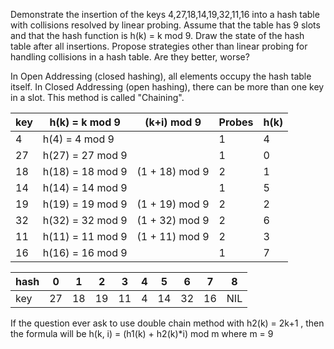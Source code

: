 Demonstrate the insertion of the keys 4,27,18,14,19,32,11,16 into a hash table with
collisions resolved by linear probing. Assume that the table has 9 slots and that the hash
function is h(k) = k mod 9. Draw the state of the hash table after all insertions.
Propose strategies other than linear probing for handling collisions in a hash table. Are
they better, worse? 


In Open Addressing (closed hashing), all elements occupy the hash table itself. 
In Closed Addressing (open hashing), there can be more than one key in a slot. This method is called "Chaining".


| key | h(k) = k mod 9   | (k+i) mod 9    | Probes | h(k) |
| --- | ---------------- | -------------  | ----- | ---- |
| 4   | h(4) = 4 mod 9   |                |  1 | 4 |
| 27  | h(27) = 27 mod 9 |                |  1 | 0 |
| 18  | h(18) = 18 mod 9 | (1 + 18) mod 9 |  2 | 1 |
| 14  | h(14) = 14 mod 9 |                |  1 | 5 |
| 19  | h(19) = 19 mod 9 | (1 + 19) mod 9 |  2 | 2 |
| 32  | h(32) = 32 mod 9 | (1 + 32) mod 9 |  2 | 6 |
| 11  | h(11) = 11 mod 9 | (1 + 11) mod 9 |  2 | 3 |
| 16  | h(16) = 16 mod 9 |                |  1 | 7 |

| hash | 0 | 1 | 2 | 3 | 4 | 5 | 6 | 7 | 8 | 
| ---- | - | - | - | - | - | - | - | - | - |
| key  | 27| 18| 19| 11| 4 | 14| 32| 16|NIL|

If the question ever ask to use double chain method with h2(k) = 2k+1 , then the formula will be 
h(k, i) = (h1(k) + h2(k)*i) mod m where m = 9
